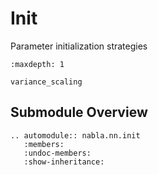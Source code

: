 # Init

Parameter initialization strategies

```{toctree}
:maxdepth: 1

variance_scaling
```


## Submodule Overview

```{eval-rst}
.. automodule:: nabla.nn.init
   :members:
   :undoc-members:
   :show-inheritance:
```
